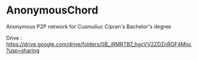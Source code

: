 # AnonymousChord

Anonymous P2P network for Cusmuliuc Cipran's Bachelor's degree

Drive : https://drive.google.com/drive/folders/0B_jRMRTB7_hgcVV2ZDZnRGF4Mnc?usp=sharing
